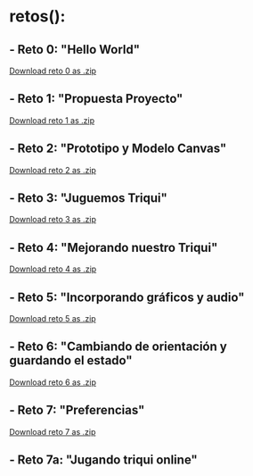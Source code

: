 # retos():
## - Reto 0: "Hello World"
   <a href="https://github.com/hernan940730/MovilesUnal/raw/master/reto0.zip" class="btn">Download reto 0 as .zip</a>
## - Reto 1: "Propuesta Proyecto"
   <a href="https://github.com/hernan940730/MovilesUnal/raw/master/reto1.zip" class="btn">Download reto 1 as .zip</a>
## - Reto 2: "Prototipo y Modelo Canvas"
   <a href="https://github.com/hernan940730/MovilesUnal/raw/master/reto2.zip" class="btn">Download reto 2 as .zip</a>
## - Reto 3: "Juguemos Triqui"
   <a href="https://github.com/hernan940730/MovilesUnal/raw/master/reto3.zip" class="btn">Download reto 3 as .zip</a>
## - Reto 4: "Mejorando nuestro Triqui"
   <a href="https://github.com/hernan940730/MovilesUnal/raw/master/reto4.zip" class="btn">Download reto 4 as .zip</a>
## - Reto 5: "Incorporando gráficos y audio"
   <a href="https://github.com/hernan940730/MovilesUnal/raw/master/reto5.zip" class="btn">Download reto 5 as .zip</a>
## - Reto 6: "Cambiando de orientación y guardando el estado"
   <a href="https://github.com/hernan940730/MovilesUnal/raw/master/reto6.zip" class="btn">Download reto 6 as .zip</a>
## - Reto 7: "Preferencias"
   <a href="https://github.com/hernan940730/MovilesUnal/raw/master/reto7.zip" class="btn">Download reto 7 as .zip</a>
## - Reto 7a: "Jugando triqui online"
